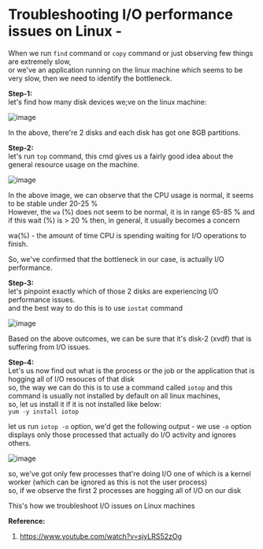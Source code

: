# Troubleshooting I/O performance issues on Linux - 

When we run `find` command or `copy` command or just observing few things are extremely slow,  
or we've an application running on the linux machine which seems to be very slow, then we need to identify the bottleneck.  

**Step-1:**  
let's find how many disk devices we;ve on the linux machine: 

![image](https://user-images.githubusercontent.com/26399543/147406141-395bc340-2215-4d62-b21c-d74acc4b21c5.png)

In the above, there're 2 disks and each disk has got one 8GB partitions.  

**Step-2:**  
let's run `top` command, this cmd gives us a fairly good idea about the general resource usage on the machine.  

![image](https://user-images.githubusercontent.com/26399543/147406224-bcafadd9-d331-4fbc-b287-498bc1b6b0fd.png)

In the above image, we can observe that the CPU usage is normal, it seems to be stable under 20-25 %  
However, the `wa` (%) does not seem to be normal, it is in range 65-85 % and if this wait (%) is > 20 % then, in general, it usually becomes a concern  

wa(%) - the amount of time CPU is spending waiting for I/O operations to finish.  

So, we've confirmed that the bottleneck in our case, is actually I/O performance.  

**Step-3:**  
let's pinpoint exactly which of those 2 disks are experiencing I/O performance issues.  
and the best way to do this is to use `iostat` command  

![image](https://user-images.githubusercontent.com/26399543/147406334-ce3fefc2-3d8d-4640-9526-ff56679ae885.png)

Based on the above outcomes, we can be sure that it's disk-2 (xvdf) that is suffering from I/O issues.  

**Step-4:**  
Let's us now find out what is the process or the job or the application that is hogging all of I/O resouces of that disk  
so, the way we can do this is to use a command called `iotop` and this command is usually not installed by default on all linux machines,  
so, let us install it if it is not installed like below:  
`yum -y install iotop`  

let us run `iotop -o` option, we'd get the following output - 
we use `-o` option displays only those processed that actually do I/O activity and ignores others.  

![image](https://user-images.githubusercontent.com/26399543/147406460-30b90cce-2524-4325-b4ba-1d85e789dad3.png)

so, we've got only few processes that're doing I/O one of which is a kernel worker (which can be ignored as this is not the user process)  
so, if we observe the first 2 processes are hogging all of I/O on our disk  

This's how we troubleshoot I/O issues on Linux machines  

**Reference:**  
1. https://www.youtube.com/watch?v=sjyLRS52zOg

